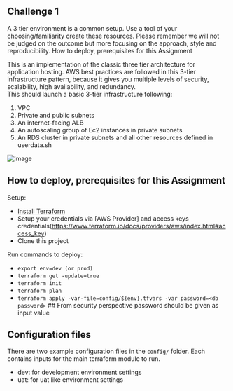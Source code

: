 ## Challenge 1

A 3 tier environment is a common setup. Use a tool of your choosing/familiarity create these resources. Please remember we will not be judged on the outcome but more focusing on the approach, style and reproducibility. How to deploy, prerequisites for this Assignment

This is an implementation of the classic three tier architecture for application hosting. AWS best practices are followed in this 3-tier infrastructure pattern, because it gives you multiple levels of security, scalability, high availability, and redundancy.  <br />
This should launch a basic 3-tier infrastructure following:
1.  VPC
2.  Private and public subnets
3.  An internet-facing ALB
4.  An autoscaling group of Ec2 instances in private subnets
5.  An RDS cluster in private subnets and all other resources defined in userdata.sh

![image](https://user-images.githubusercontent.com/43720925/124229196-265ed280-db05-11eb-8a32-2c7e8bb4d583.png)

## How to deploy, prerequisites for this Assignment ##

Setup:
* [Install Terraform](https://www.terraform.io/intro/getting-started/install.html)
* Setup your credentials via [AWS Provider] and access keys credentials(https://www.terraform.io/docs/providers/aws/index.html#access_key)
* Clone this project

Run commands to deploy:
* ```export env=dev (or prod)```
* ```terraform get -update=true```
* ```terraform init```
* ```terraform plan```
* ```terraform apply -var-file=config/${env}.tfvars -var password=<db password>``` ## From security perspective password should be given as input value

## Configuration files
There are two example configuration files in the ```config/``` folder.  Each contains inputs for the main terraform module to run.
 * dev: for development environment settings
 * uat: for uat like environment settings




